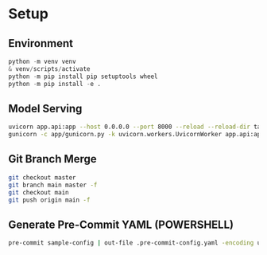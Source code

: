 # Setup

## Environment

```python
python -m venv venv
& venv/scripts/activate
python -m pip install pip setuptools wheel
python -m pip install -e .
```

## Model Serving

```bash
uvicorn app.api:app --host 0.0.0.0 --port 8000 --reload --reload-dir tagifai --reload-dir app  # dev
gunicorn -c app/gunicorn.py -k uvicorn.workers.UvicornWorker app.api:app  # prod
```

## Git Branch Merge

```bash
git checkout master
git branch main master -f
git checkout main
git push origin main -f
```

## Generate Pre-Commit YAML (POWERSHELL)

```bash
pre-commit sample-config | out-file .pre-commit-config.yaml -encoding utf8
```
